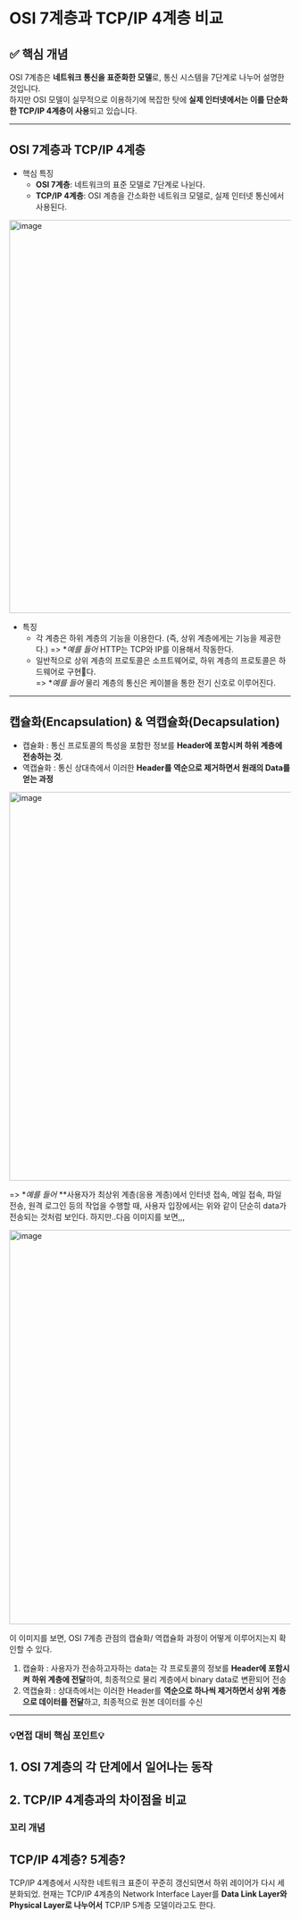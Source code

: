 # OSI 7계층과 TCP/IP 4계층 비교

## ✅ 핵심 개념
OSI 7계층은 **네트워크 통신을 표준화한 모델**로, 통신 시스템을 7단계로 나누어 설명한 것입니다. <br>
하지만 OSI 모델이 실무적으로 이용하기에 복잡한 탓에 **실제 인터넷에서는 이를 단순화한 TCP/IP 4계층이 사용**되고 있습니다.

---

## OSI 7계층과 TCP/IP 4계층
- 핵심 특징
  * **OSI 7계층**: 네트워크의 표준 모델로 7단계로 나뉜다.
  * **TCP/IP 4계층**: OSI 계층을 간소화한 네트워크 모델로, 실제 인터넷 통신에서 사용된다.

<img width="704" alt="image" src="https://github.com/user-attachments/assets/cb8dd078-b276-482f-a4f1-770d332ea79f" />


- 특징
  * 각 계층은 하위 계층의 기능을 이용한다. (즉, 상위 계층에게는 기능을 제공한다.) 
    => **예를 들어* HTTP는 TCP와 IP를 이용해서 작동한다.  
  * 일반적으로 상위 계층의 프로토콜은 소프트웨어로, 하위 계층의 프로토콜은 하드웨어로 구현다.  
    => **예를 들어* 물리 계층의 통신은 케이블을 통한 전기 신호로 이루어진다.

---

## 캡슐화(Encapsulation) & 역캡슐화(Decapsulation)

 * 캡슐화 : 통신 프로토콜의 특성을 포함한 정보를 **Header에 포함시켜 하위 계층에 전송하는 것**.  
 * 역캡슐화 : 통신 상대측에서 이러한 **Header를 역순으로 제거하면서 원래의 Data를 얻는 과정**

<img width="696" alt="image" src="https://github.com/user-attachments/assets/9bafa6bf-120f-4e27-a799-e69e91702f6c" />

 => **예를 들어* **사용자가 최상위 계층(응용 계층)에서 인터넷 접속, 메일 접속, 파일 전송, 원격 로그인 등의 작업을 수행할 때, 사용자 입장에서는 위와 같이 단순히 data가 전송되는 것처럼 보인다. 하지만..다음 이미지를 보면,,,

<img width="706" alt="image" src="https://github.com/user-attachments/assets/84d08d71-ad90-42b1-b680-5645091b5abe" />

 이 이미지를 보면, OSI 7계층 관점의 캡슐화/ 역캡슐화 과정이 어떻게 이루어지는지 확인할 수 있다.

 1. 캡슐화 : 사용자가 전송하고자하는 data는 각 프로토콜의 정보를 **Header에 포함시켜 하위 계층에 전달**하여, 최종적으로 물리 계층에서 binary data로 변환되어 전송
 2. 역캡슐화 : 상대측에서는 이러한 Header를 **역순으로 하나씩 제거하면서 상위 계층으로 데이터를 전달**하고, 최종적으로 원본 데이터를 수신


---

### 💡면접 대비 핵심 포인트💡
## 1. OSI 7계층의 각 단계에서 일어나는 동작
## 2. TCP/IP 4계층과의 차이점을 비교

### 꼬리 개념
## TCP/IP 4계층? 5계층?
TCP/IP 4계층에서 시작한 네트워크 표준이 꾸준히 갱신되면서 하위 레이어가 다시 세분화되었. 현재는 TCP/IP 4계층의 Network Interface Layer를 **Data Link Layer와 Physical Layer로 나누어서** TCP/IP 5계층 모델이라고도 한다.

     
